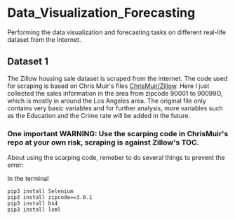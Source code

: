 # Data_Visualization_Forecasting
Performing the data visualization and forecasting tasks on different real-life dataset from the Internet.

## Dataset 1

The Zillow housing sale dataset is scraped from the internet. The code used for scraping is based on Chris Muir's files [ChrisMuir/Zillow](https://github.com/ChrisMuir/Zillow). Here I just collected the sales information in the area from zipcode 90001 to 90099O, which is mostly in around the Los Angeles area. The original file only contains very basic variables and for further analysis, more variables such as the Education and the Crime rate will be added in the future. 

### One important WARNING: Use the scarping code in ChrisMuir's repo at your own risk, scraping is against Zillow's TOC.

About using the scarping code, remeber to do several things to prevent the error:

In the terminal
```
pip3 install Selenium
pip3 install zipcode==3.0.1
pip3 install bs4
pip3 install lxml
```
